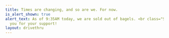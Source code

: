 ```yaml
---
title: Times are changing, and so are we. For now.
is_alert_shown: true
alert_text: As of 9:35AM today, we are sold out of bagels. <br class="ShowMobile"/>Thank
  you for your support!
layout: drivethru
---
```


